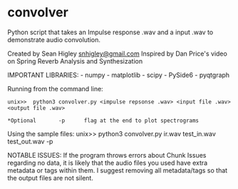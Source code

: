 # convolver
Python script that takes an Impulse response .wav and a input .wav to demonstrate audio convolution. 

Created by Sean Higley snhigley@gmail.com
Inspired by Dan Price's video on Spring Reverb Analysis and Synthesization 

IMPORTANT LIBRARIES:
	-	numpy
	-	matplotlib
	-	scipy
	-   PySide6
	-   pyqtgraph

Running from the command line:

	unix>>	python3 convolver.py <impulse repsonse .wav> <input file .wav> <output file .wav> 
	
	*Optional		-p		flag at the end to plot spectrograms
	
Using the sample files:
	unix>>	python3 convolver.py ir.wav test_in.wav test_out.wav -p
	
NOTABLE ISSUES:
	If the program throws errors about Chunk Issues regarding no data, it is likely that the audio files you used have extra metadata or tags within them. I suggest removing all metadata/tags so that the output files are not silent. 
